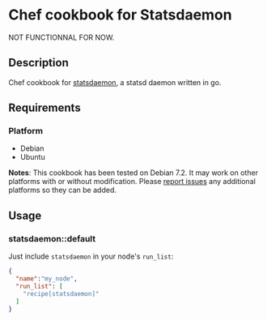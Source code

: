 # Chef cookbook for Statsdaemon

NOT FUNCTIONNAL FOR NOW.

## Description

Chef cookbook for [statsdaemon](https://github.com/bitly/statsdaemon), a statsd
daemon written in go.

## Requirements

### Platform

* Debian
* Ubuntu

**Notes**: This cookbook has been tested on Debian 7.2. It may work on other
platforms with or without modification. Please [report
issues](https://github.com/odolbeau/cookbook-statsdaemon/issues) any additional
platforms so they can be added.

## Usage

### statsdaemon::default

Just include `statsdaemon` in your node's `run_list`:

```json
{
  "name":"my_node",
  "run_list": [
    "recipe[statsdaemon]"
  ]
}
```
